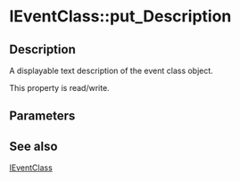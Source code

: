 # IEventClass::put_Description

## Description

A displayable text description of the event class object.

This property is read/write.

## Parameters

## See also

[IEventClass](https://learn.microsoft.com/windows/desktop/api/eventsys/nn-eventsys-ieventclass)